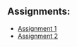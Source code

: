 Assignments:
-----

- [Assignment 1](Assignment_01/Assignment_01.pde) 
- [Assignment 2](Assignment_02/Assignment_02.pde) 
